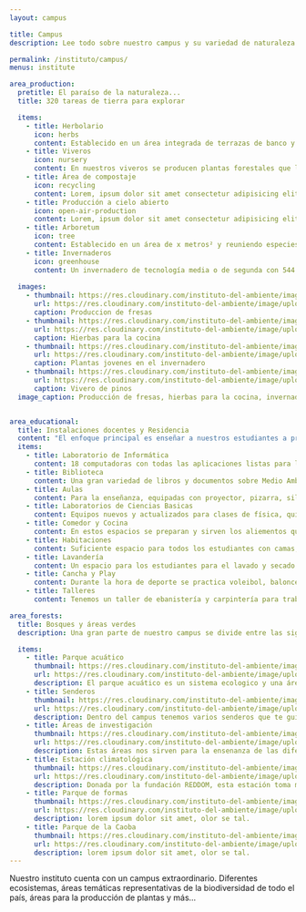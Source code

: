 ```yaml
---
layout: campus

title: Campus
description: Lee todo sobre nuestro campus y su variedad de naturaleza.

permalink: /instituto/campus/
menus: institute

area_production:
  pretitle: El paraíso de la naturaleza...
  title: 320 tareas de tierra para explorar

  items:
    - title: Herbolario
      icon: herbs
      content: Establecido en un área integrada de terrazas de banco y de sistema agroforestal permanente. Su objetivo es básicamente académico, pero se conjugan en este el uso de las diferentes plantas tanto en lo culinario, medicinal, repelente y de bebida.
    - title: Viveros
      icon: nursery
      content: En nuestros viveros se producen plantas forestales que luego son establecidas en diferentes partes del país, pero especialmente en Jarabacoa. Hacen posible los programas de reforestación que se llevan a cabo cada año en el municipio y en muchas partes del país.
    - title: Área de compostaje
      icon: recycling
      content: Lorem, ipsum dolor sit amet consectetur adipisicing elit. Adipisci nostrum laudantium eaque officiis autem sunt omnis, doloribus quasi delectus? Doloribus, neque quaerat magnam at ad aut ipsam sequi autem?
    - title: Producción a cielo abierto
      icon: open-air-production
      content: Lorem, ipsum dolor sit amet consectetur adipisicing elit. Adipisci nostrum laudantium eaque officiis autem sunt omnis, doloribus quasi delectus? Doloribus, neque quaerat magnam at ad aut ipsam sequi autem?
    - title: Arboretum
      icon: tree
      content: Establecido en un área de x metros² y reuniendo especies arbóreas, latifoliadas y coníferas, endémicas, nativas e introducidas. Estas plantas se identifican botánicamente y su objetivo principal es académico.
    - title: Invernaderos
      icon: greenhouse
      content: Un invernadero de tecnología media o de segunda con 544 metros², compuesto por materiales de hierro galvanizado, plástico y malla anti insectos. En este se establecen cultivos hortícolas o intensivos como el tomate, ají, pepino y, en algún momento el cilantro.
  
  images:
    - thumbnail: https://res.cloudinary.com/instituto-del-ambiente/image/upload/c_scale,q_80,w_550/pages/fresas.jpg
      url: https://res.cloudinary.com/instituto-del-ambiente/image/upload/q_75/pages/fresas.jpg
      caption: Produccion de fresas
    - thumbnail: https://res.cloudinary.com/instituto-del-ambiente/image/upload/c_scale,q_80,w_550/pages/hierbas.jpg
      url: https://res.cloudinary.com/instituto-del-ambiente/image/upload/q_75/pages/hierbas.jpg
      caption: Hierbas para la cocina
    - thumbnail: https://res.cloudinary.com/instituto-del-ambiente/image/upload/c_scale,q_80,w_550/pages/plantas-jovenes.jpg
      url: https://res.cloudinary.com/instituto-del-ambiente/image/upload/q_75/pages/plantas-jovenes.jpg
      caption: Plantas jovenes en el invernadero
    - thumbnail: https://res.cloudinary.com/instituto-del-ambiente/image/upload/c_scale,q_80,w_550/pages/vivero-pinos.jpg
      url: https://res.cloudinary.com/instituto-del-ambiente/image/upload/q_75/pages/vivero-pinos.jpg
      caption: Vivero de pinos
  image_caption: Producción de fresas, hierbas para la cocina, invernadero y vivero.


area_educational:
  title: Instalaciones docentes y Residencia
  content: "El enfoque principal es enseñar a nuestros estudiantes a proteger el Medio Ambiente. Es entonces cuando hacemos uso de los siguentes espacios:"
  items:
    - title: Laboratorio de Informática
      content: 18 computadoras con todas las aplicaciones listas para los estudios.
    - title: Biblioteca
      content: Una gran variedad de libros y documentos sobre Medio Ambiente y Recursos Naturales.
    - title: Aulas
      content: Para la enseñanza, equipadas con proyector, pizarra, sillas y mesas.
    - title: Laboratorios de Ciencias Basicas
      content: Equipos nuevos y actualizados para clases de física, química y biología.
    - title: Comedor y Cocina
      content: En estos espacios se preparan y sirven los aliementos que se consumen diariamente en el Instituto. 
    - title: Habitaciones
      content: Suficiente espacio para todos los estudiantes con camas, estantes y baños.
    - title: Lavandería
      content: Un espacio para los estudiantes para el lavado y secado de su ropa.
    - title: Cancha y Play
      content: Durante la hora de deporte se practica voleibol, baloncesto, baseball entre otros.
    - title: Talleres
      content: Tenemos un taller de ebanistería y carpintería para trabajar con mardera.

area_forests:
  title: Bosques y áreas verdes
  description: Una gran parte de nuestro campus se divide entre las siguientes áreas. Estas áreas son las que hacen que nuestro Instituto sea tan especial.

  items:
    - title: Parque acuático
      thumbnail: https://res.cloudinary.com/instituto-del-ambiente/image/upload/c_scale,q_80,w_550/pages/parque-acuatico.jpg
      url: https://res.cloudinary.com/instituto-del-ambiente/image/upload/q_75/pages/parque-acuatico.jpg
      description: El parque acuático es un sistema ecologico y una área ecoturistica que contiene una variedad de diferentes plantas y vidas acuaticas. Se encuentran diferentes especies de aves, peces, tortugas y más.
    - title: Senderos
      thumbnail: https://res.cloudinary.com/instituto-del-ambiente/image/upload/c_scale,q_80,w_550/pages/senderos.jpg
      url: https://res.cloudinary.com/instituto-del-ambiente/image/upload/q_75/pages/senderos.jpg
      description: Dentro del campus tenemos varios senderos que te guian sobre diferentes zonas tematicas. El objectivo de esos senderos es la explicación de los diferentes eco-sistemas, sus plantas endemicas y caracteristicas.
    - title: Áreas de investigación
      thumbnail: https://res.cloudinary.com/instituto-del-ambiente/image/upload/c_scale,q_80,w_550/pages/area-de-investigacion.jpg
      url: https://res.cloudinary.com/instituto-del-ambiente/image/upload/q_75/pages/area-de-investigacion.jpg
      description: Estas áreas nos sirven para la ensenanza de las diferentes clases. Lo mejor que los estudiantes pueden hacer es practicar su conocimiento teorico en practica. Para eso hemos creados dichas áreas.
    - title: Estación climatológica
      thumbnail: https://res.cloudinary.com/instituto-del-ambiente/image/upload/c_scale,q_80,w_550/pages/estacion-climatologica.jpg
      url: https://res.cloudinary.com/instituto-del-ambiente/image/upload/q_75/pages/estacion-climatologica.jpg
      description: Donada por la fundación REDDOM, esta estación toma medidas diarias del clima en Jarabacoa. Esos datos van analizados en el Instituto y en ... 
    - title: Parque de formas
      thumbnail: https://res.cloudinary.com/instituto-del-ambiente/image/upload/c_scale,q_80,w_550/pages/parque-de-formas.jpg
      url: https://res.cloudinary.com/instituto-del-ambiente/image/upload/q_75/pages/parque-de-formas.jpg
      description: lorem ipsum dolor sit amet, olor se tal.
    - title: Parque de la Caoba
      thumbnail: https://res.cloudinary.com/instituto-del-ambiente/image/upload/c_scale,q_80,w_550/pages/parque-caoba.jpg
      url: https://res.cloudinary.com/instituto-del-ambiente/image/upload/q_75/pages/parque-caoba.jpg
      description: lorem ipsum dolor sit amet, olor se tal.
---
```


Nuestro instituto cuenta con un campus extraordinario. Diferentes ecosistemas, áreas temáticas representativas de la biodiversidad de todo el país, áreas para la producción de plantas y más...